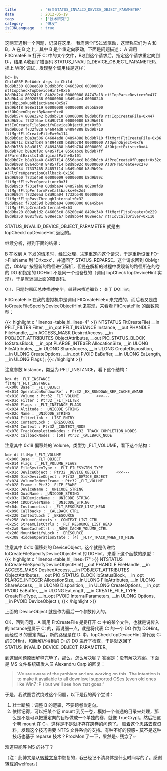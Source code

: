 ```yaml
---
title           : "有关STATUS_INVALID_DEVICE_OBJECT_PARAMETER"
date            : 2012-05-19
tags            : ["技术研究"]
category        : "研发"
isCJKLanguage   : true
---
```


这两天遇到一个问题，记录在这里。
我有两个FS过滤驱动，这里称它们为 A 和 B，A 在 B 之上，其中 B 是个重定向驱动。下面是问题描述：
A 调用 FltCreateFile 打开 C: 中的某个文件，B收到这个请求后，指定这个请求重定向到 D:，结果 A收到了错误码 STATUS_INVALID_DEVICE_OBJECT_PARAMETER。 挂上 WRK 调试，发现整个调用栈是这样：

```
kd> kv
ChildEBP RetAddr Args to Child
b8d9b330 808ee689 b8d9b3fc 846639c8 00000000 nt!IopCheckTopDeviceHint+0x56
b8d9b424 809241d1 84b2d2c8 00000000 84747a18 nt!IopParseDevice+0x417
b8d9b4a4 80920538 00000000 b8d9b4e4 00000240 nt!ObpLookupObjectName+0x5a7
b8d9b4f8 808e1119 00000000 00000000 d9b5b800 nt!ObOpenObjectByName+0xe8
b8d9b574 808e3242 b8d9b710 00000000 b8d9b6f8 nt!IopCreateFile+0x447
b8d9b5bc f732f6ae b8d9b710 00000000 b8d9b6f8 nt!IoCreateFileSpecifyDeviceObjectHint+0x50
b8d9b668 f732f828 84684ad8 84894888 b8d9b710 fltMgr!FltCreateFileEx+0x114
b8d9b6ac b8a3a506 84684ad8 84894888 b8d9b710 fltMgr!FltCreateFile+0x36
b8d9b71c b8a2fb84 84894888 b8d9b784 00000000 A!OpenObject+0xf6
b8d9b758 b8a30151 84894888 b8d9b784 00000001 A!ObjectExists+0xd4
b8d9b78c b8a30f8c 84857f14 8556abc8 b8d9b7ff A!ParentExistsInOriginalPath+0x101
b8d9b87c b8a31a40 84857f14 8556abc8 b8d9b8cb A!PreCreateOfPuppet+0x32c
b8d9b908 b8a4cb48 84857f14 b8d9b92c 00000000 A!UrPreCreate+0x270
b8d9b934 f7337465 84857f14 b8d9b980 b8d9b99c A!FltPreOperationCallback+0x158
b8d9b960 f731d4e8 00000009 00000000 b8d9b99c fltMgr!FltvPreOperation+0x3f
b8d9b9c0 f731ef48 00d9ba04 84857eb8 86200fd8 fltMgr!FltpPerformPreCallbacks+0x2d4
b8d9b9d4 f732d0ad b8d9ba04 f732b540 00000000 fltMgr!FltpPassThroughInternal+0x32
b8d9b9ec f732d59d b8d9ba04 00000000 80a45be4 fltMgr!FltpCreateInternal+0x63
b8d9ba20 809ab1d2 846605c8 86200e48 8490c340 fltMgr!FltpCreate+0x229
b8d9ba50 8081f881 808eeca7 b8d9bb44 808eeca7 nt!IovCallDriver+0x110
```

STATUS_INVALID_DEVICE_OBJECT_PARAMETER 就是由 IopCheckTopDeviceHint 返回的。

继续分析，得到下面的结果：

B 在收到 A 下发的请求时，经过处理，决定重定向这个请求，于是重新设置 FO->FileName 到 'D:\xxxx'，并返回了 STATUS_REPARSE。这个请求回到 ObMgr 后，ObMgr 按照新的路径进行解析，但是在解析的过程中发现新的路径所在的卷的 DO 和指定的 DOHint 不是同一个设备栈的（调用 IopCheckTopDeviceHint 实现），于是就返回上面的错误码。

OK，问题的原因总体描述完毕，继续来描述细节：
关于 DOHint，

FltCreateFile 在我的虚拟机中是调用 FltCreateFileEx 来完成的，而后者又是由 IoCreateFileSpecifyDeviceObjectHint 来实现，来看看 FltCreateFile 的函数原型：

{{< highlight c "linenos=table,hl_lines=4" >}}
NTSTATUS
FltCreateFile(
__in PFLT_FILTER Filter,
__in_opt PFLT_INSTANCE Instance,
__out PHANDLE FileHandle,
__in ACCESS_MASK DesiredAccess,
__in POBJECT_ATTRIBUTES ObjectAttributes,
__out PIO_STATUS_BLOCK IoStatusBlock,
__in_opt PLARGE_INTEGER AllocationSize,
__in ULONG FileAttributes,
__in ULONG ShareAccess,
__in ULONG CreateDisposition,
__in ULONG CreateOptions,
__in_opt PVOID EaBuffer,
__in ULONG EaLength,
__in ULONG Flags
);
{{< /highlight >}}

注意参数 Instance，类型为 PFLT_INSTANCE，看下这个结构：
```
kd> dt _FLT_INSTANCE
fltMgr!_FLT_INSTANCE
+0x000 Base : _FLT_OBJECT
+0x014 OperationRundownRef : Ptr32 _EX_RUNDOWN_REF_CACHE_AWARE
+0x018 Volume : Ptr32 _FLT_VOLUME        <<<---
+0x01c Filter : Ptr32 _FLT_FILTER
+0x020 Flags : _FLT_INSTANCE_FLAGS
+0x024 Altitude : _UNICODE_STRING
+0x02c Name : _UNICODE_STRING
+0x034 FilterLink : _LIST_ENTRY
+0x03c ContextLock : _ERESOURCE
+0x074 Context : Ptr32 _CONTEXT_NODE
+0x078 TrackCompletionNodes : Ptr32 _TRACK_COMPLETION_NODES
+0x07c CallbackNodes : [50] Ptr32 _CALLBACK_NODE
```

注意其中 0x18 偏移处的 Volume，类型为 _FLT_VOLUME，看下这个结构：
```
kd> dt fltMgr!_FLT_VOLUME
+0x000 Base : _FLT_OBJECT
+0x014 Flags : _FLT_VOLUME_FLAGS
+0x018 FileSystemType : _FLT_FILESYSTEM_TYPE
+0x01c DeviceObject : Ptr32 _DEVICE_OBJECT        <<<---
+0x020 DiskDeviceObject : Ptr32 _DEVICE_OBJECT
+0x024 VolumeInNextFrame : Ptr32 _FLT_VOLUME
+0x028 Frame : Ptr32 _FLTP_FRAME
+0x02c DeviceName : _UNICODE_STRING
+0x034 GuidName : _UNICODE_STRING
+0x03c CDODeviceName : _UNICODE_STRING
+0x044 CDODriverName : _UNICODE_STRING
+0x04c InstanceList : _FLT_RESOURCE_LIST_HEAD
+0x090 Callbacks : _CALLBACK_CTRL
+0x220 ContextLock : _ERESOURCE
+0x258 VolumeContexts : _CONTEXT_LIST_CTRL
+0x25c StreamListCtrls : _FLT_RESOURCE_LIST_HEAD
+0x2a0 NameCacheCtrl : _NAME_CACHE_VOLUME_CTRL
+0x2d0 MountNotifyLock : _ERESOURCE
+0x308 HiddenOperationState : [4] _FLTP_TRACK_WHEN_TO_HIDE
```

注意其中 0x1c 偏移处的 DeviceObject，这个就是传递给 IoCreateFileSpecifyDeviceObjectHint 的 DOHint，来看下这个函数的原型：
{{< highlight c "linenos=table,hl_lines=17" >}}
NTSTATUS
IoCreateFileSpecifyDeviceObjectHint(
__out PHANDLE FileHandle,
__in ACCESS_MASK DesiredAccess,
__in POBJECT_ATTRIBUTES ObjectAttributes,
__out PIO_STATUS_BLOCK IoStatusBlock,
__in_opt PLARGE_INTEGER AllocationSize,
__in ULONG FileAttributes,
__in ULONG ShareAccess,
__in ULONG Disposition,
__in ULONG CreateOptions,
__in_opt PVOID EaBuffer,
__in ULONG EaLength,
__in CREATE_FILE_TYPE CreateFileType,
__in_opt PVOID InternalParameters,
__in ULONG Options,
__in PVOID DeviceObject
);
{{< /highlight >}}

上面的 DeviceObject 就是作为最后一个参数传入的。

OK，回到问题，A 调用 FltCreateFile 是要打开 c: 中的某个文件，也就是说传入的Instance是属于 C: 的，再说细一点，就是将代表 C: 的一个 DO 作为 DOHint。而经过 B 的重定向后，新的路径是在 D: 中，IopCheckTopDeviceHint 拿代表 C: 的DOHint，和新解析得到的 D: 的 DO 进行了检查，于是就返回了 STATUS_INVALID_DEVICE_OBJECT_PARAMETER。

到这里问题原因解释完毕了，那么，怎么解决呢？ 答案是：没有解决方案。下面是 MS 文件系统研发人员 Alexandru Carp 的回复：

> We are aware of the problem and are working on this. The intention is to make it available to all downlevel supported OSes (even old ones like Win7 :P ) but we'll see how that goes.”

于是，我试图尝试绕过这个问题，以下是我的两个尝试：
1. 壮士断腕：调整 B 的逻辑，不要跨卷重定向。
2. 依稀记得，可以把某个卷 mount 到另一卷，模拟一个普通的目录来处理，那么是不是可以把重定向的目标做成一个单独的卷，就像 TrueCrypt。然后把这个卷 mount 在 C:，这样是不是就不存在跨卷的问题了。
顺着这个思路去查资料，发现这个技巧需要 NTFS 文件系统的支持。有种不好的预感~ 莫不是这种技巧也基于 reparse 技术？ProcMon 了一下，果然是~ 残念了~

难道只能等 MS 的补丁？

（注：此博文是从[转载文章](http://www.longene.org/forum/viewtopic.php?f=8&t=4007)中恢复的，我已经记不清具体是什么时间写的了。感谢转载的welfear。）
